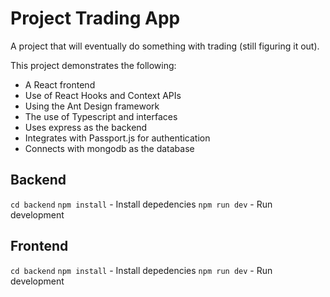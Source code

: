 # Project Trading App

A project that will eventually do something with trading (still figuring it out).

This project demonstrates the following:

- A React frontend
- Use of React Hooks and Context APIs
- Using the Ant Design framework
- The use of Typescript and interfaces
- Uses express as the backend
- Integrates with Passport.js for authentication
- Connects with mongodb as the database


## Backend

`cd backend`
`npm install` - Install depedencies
`npm run dev` - Run development

## Frontend

`cd backend`
`npm install` - Install depedencies
`npm run dev` - Run development